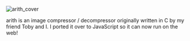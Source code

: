 ![arith_cover](https://user-images.githubusercontent.com/90987235/204076046-b4c28139-859f-4569-8866-43dacf0869be.jpg)

arith is an image compressor / decompressor originally written in C by my friend Toby and I.
I ported it over to JavaScript so it can now run on the web!
